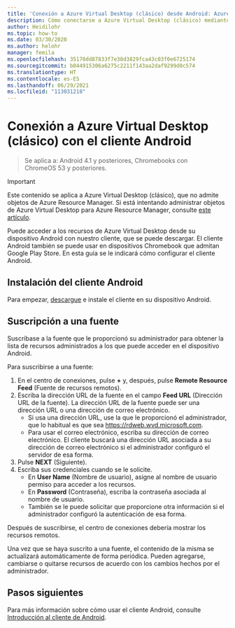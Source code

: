 ```yaml
---
title: 'Conexión a Azure Virtual Desktop (clásico) desde Android: Azure'
description: Cómo conectarse a Azure Virtual Desktop (clásico) mediante el cliente Android.
author: Heidilohr
ms.topic: how-to
ms.date: 03/30/2020
ms.author: helohr
manager: femila
ms.openlocfilehash: 35170dd87833f7e38d3829fca43c03f0e6725174
ms.sourcegitcommit: b044915306a6275c2211f143aa2daf9299d0c574
ms.translationtype: HT
ms.contentlocale: es-ES
ms.lasthandoff: 06/29/2021
ms.locfileid: "113031218"
---
```

# <a name="connect-to-azure-virtual-desktop-classic-with-the-android-client"></a>Conexión a Azure Virtual Desktop (clásico) con el cliente Android

> Se aplica a: Android 4.1 y posteriores, Chromebooks con ChromeOS 53 y posteriores.

>[!IMPORTANT]
>Este contenido se aplica a Azure Virtual Desktop (clásico), que no admite objetos de Azure Resource Manager. Si está intentando administrar objetos de Azure Virtual Desktop para Azure Resource Manager, consulte [este artículo](../user-documentation/connect-android.md).

Puede acceder a los recursos de Azure Virtual Desktop desde su dispositivo Android con nuestro cliente, que se puede descargar. El cliente Android también se puede usar en dispositivos Chromebook que admitan Google Play Store. En esta guía se le indicará cómo configurar el cliente Android.

## <a name="install-the-android-client"></a>Instalación del cliente Android

Para empezar, [descargue](https://play.google.com/store/apps/details?id=com.microsoft.rdc.androidx) e instale el cliente en su dispositivo Android.

## <a name="subscribe-to-a-feed"></a>Suscripción a una fuente

Suscríbase a la fuente que le proporcionó su administrador para obtener la lista de recursos administrados a los que puede acceder en el dispositivo Android.

Para suscribirse a una fuente:

1. En el centro de conexiones, pulse **+** y, después, pulse **Remote Resource Feed** (Fuente de recursos remotos).
2. Escriba la dirección URL de la fuente en el campo **Feed URL** (Dirección URL de la fuente). La dirección URL de la fuente puede ser una dirección URL o una dirección de correo electrónico.
   - Si usa una dirección URL, use la que le proporcionó el administrador, que lo habitual es que sea <https://rdweb.wvd.microsoft.com>.
   - Para usar el correo electrónico, escriba su dirección de correo electrónico. El cliente buscará una dirección URL asociada a su dirección de correo electrónico si el administrador configuró el servidor de esa forma.
3. Pulse **NEXT** (Siguiente).
4. Escriba sus credenciales cuando se le solicite.
   - En **User Name** (Nombre de usuario), asigne al nombre de usuario permiso para acceder a los recursos.
   - En **Password** (Contraseña), escriba la contraseña asociada al nombre de usuario.
   - También se le puede solicitar que proporcione otra información si el administrador configuró la autenticación de esa forma.

Después de suscribirse, el centro de conexiones debería mostrar los recursos remotos.

Una vez que se haya suscrito a una fuente, el contenido de la misma se actualizará automáticamente de forma periódica. Pueden agregarse, cambiarse o quitarse recursos de acuerdo con los cambios hechos por el administrador.

## <a name="next-steps"></a>Pasos siguientes

Para más información sobre cómo usar el cliente Android, consulte [Introducción al cliente de Android](/windows-server/remote/remote-desktop-services/clients/remote-desktop-android/).